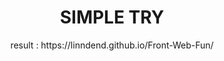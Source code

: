 <div align="center">
<h1>SIMPLE TRY</h1>
</div>

<div align="center">
<h8>result</h8> :
https://linndend.github.io/Front-Web-Fun/
</div>
